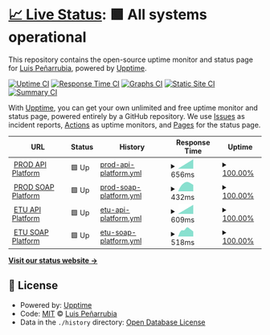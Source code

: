 # [📈 Live Status](https://luispenarrubia.github.io/upptime): <!--live status--> **🟩 All systems operational**

This repository contains the open-source uptime monitor and status page for [Luis Peñarrubia](https://luispenarrubia.github.io/upptime), powered by [Upptime](https://github.com/upptime/upptime).

[![Uptime CI](https://github.com/luispenarrubia/upptime/workflows/Uptime%20CI/badge.svg)](https://github.com/luispenarrubia/upptime/actions?query=workflow%3A%22Uptime+CI%22)
[![Response Time CI](https://github.com/luispenarrubia/upptime/workflows/Response%20Time%20CI/badge.svg)](https://github.com/luispenarrubia/upptime/actions?query=workflow%3A%22Response+Time+CI%22)
[![Graphs CI](https://github.com/luispenarrubia/upptime/workflows/Graphs%20CI/badge.svg)](https://github.com/luispenarrubia/upptime/actions?query=workflow%3A%22Graphs+CI%22)
[![Static Site CI](https://github.com/luispenarrubia/upptime/workflows/Static%20Site%20CI/badge.svg)](https://github.com/luispenarrubia/upptime/actions?query=workflow%3A%22Static+Site+CI%22)
[![Summary CI](https://github.com/luispenarrubia/upptime/workflows/Summary%20CI/badge.svg)](https://github.com/luispenarrubia/upptime/actions?query=workflow%3A%22Summary+CI%22)

With [Upptime](https://upptime.js.org), you can get your own unlimited and free uptime monitor and status page, powered entirely by a GitHub repository. We use [Issues](https://github.com/luispenarrubia/upptime/issues) as incident reports, [Actions](https://github.com/luispenarrubia/upptime/actions) as uptime monitors, and [Pages](https://luispenarrubia.github.io/upptime) for the status page.

<!--start: status pages-->
<!-- This summary is generated by Upptime (https://github.com/upptime/upptime) -->
<!-- Do not edit this manually, your changes will be overwritten -->
<!-- prettier-ignore -->
| URL | Status | History | Response Time | Uptime |
| --- | ------ | ------- | ------------- | ------ |
| <img alt="" src="https://favicons.githubusercontent.com/api.six-group.com" height="13"> [PROD API Platform](https://api.six-group.com/healthcheck) | 🟩 Up | [prod-api-platform.yml](https://github.com/luispenarrubia/upptime/commits/HEAD/history/prod-api-platform.yml) | <details><summary><img alt="Response time graph" src="./graphs/prod-api-platform/response-time-week.png" height="20"> 656ms</summary><br><a href="https://luispenarrubia.github.io/upptime/history/prod-api-platform"><img alt="Response time 656" src="https://img.shields.io/endpoint?url=https%3A%2F%2Fraw.githubusercontent.com%2Fluispenarrubia%2Fupptime%2FHEAD%2Fapi%2Fprod-api-platform%2Fresponse-time.json"></a><br><a href="https://luispenarrubia.github.io/upptime/history/prod-api-platform"><img alt="24-hour response time 656" src="https://img.shields.io/endpoint?url=https%3A%2F%2Fraw.githubusercontent.com%2Fluispenarrubia%2Fupptime%2FHEAD%2Fapi%2Fprod-api-platform%2Fresponse-time-day.json"></a><br><a href="https://luispenarrubia.github.io/upptime/history/prod-api-platform"><img alt="7-day response time 656" src="https://img.shields.io/endpoint?url=https%3A%2F%2Fraw.githubusercontent.com%2Fluispenarrubia%2Fupptime%2FHEAD%2Fapi%2Fprod-api-platform%2Fresponse-time-week.json"></a><br><a href="https://luispenarrubia.github.io/upptime/history/prod-api-platform"><img alt="30-day response time 656" src="https://img.shields.io/endpoint?url=https%3A%2F%2Fraw.githubusercontent.com%2Fluispenarrubia%2Fupptime%2FHEAD%2Fapi%2Fprod-api-platform%2Fresponse-time-month.json"></a><br><a href="https://luispenarrubia.github.io/upptime/history/prod-api-platform"><img alt="1-year response time 656" src="https://img.shields.io/endpoint?url=https%3A%2F%2Fraw.githubusercontent.com%2Fluispenarrubia%2Fupptime%2FHEAD%2Fapi%2Fprod-api-platform%2Fresponse-time-year.json"></a></details> | <details><summary><a href="https://luispenarrubia.github.io/upptime/history/prod-api-platform">100.00%</a></summary><a href="https://luispenarrubia.github.io/upptime/history/prod-api-platform"><img alt="All-time uptime 100.00%" src="https://img.shields.io/endpoint?url=https%3A%2F%2Fraw.githubusercontent.com%2Fluispenarrubia%2Fupptime%2FHEAD%2Fapi%2Fprod-api-platform%2Fuptime.json"></a><br><a href="https://luispenarrubia.github.io/upptime/history/prod-api-platform"><img alt="24-hour uptime 100.00%" src="https://img.shields.io/endpoint?url=https%3A%2F%2Fraw.githubusercontent.com%2Fluispenarrubia%2Fupptime%2FHEAD%2Fapi%2Fprod-api-platform%2Fuptime-day.json"></a><br><a href="https://luispenarrubia.github.io/upptime/history/prod-api-platform"><img alt="7-day uptime 100.00%" src="https://img.shields.io/endpoint?url=https%3A%2F%2Fraw.githubusercontent.com%2Fluispenarrubia%2Fupptime%2FHEAD%2Fapi%2Fprod-api-platform%2Fuptime-week.json"></a><br><a href="https://luispenarrubia.github.io/upptime/history/prod-api-platform"><img alt="30-day uptime 100.00%" src="https://img.shields.io/endpoint?url=https%3A%2F%2Fraw.githubusercontent.com%2Fluispenarrubia%2Fupptime%2FHEAD%2Fapi%2Fprod-api-platform%2Fuptime-month.json"></a><br><a href="https://luispenarrubia.github.io/upptime/history/prod-api-platform"><img alt="1-year uptime 100.00%" src="https://img.shields.io/endpoint?url=https%3A%2F%2Fraw.githubusercontent.com%2Fluispenarrubia%2Fupptime%2FHEAD%2Fapi%2Fprod-api-platform%2Fuptime-year.json"></a></details>
| <img alt="" src="https://favicons.githubusercontent.com/soap.six-group.com" height="13"> [PROD SOAP Platform](https://soap.six-group.com/healthcheck) | 🟩 Up | [prod-soap-platform.yml](https://github.com/luispenarrubia/upptime/commits/HEAD/history/prod-soap-platform.yml) | <details><summary><img alt="Response time graph" src="./graphs/prod-soap-platform/response-time-week.png" height="20"> 432ms</summary><br><a href="https://luispenarrubia.github.io/upptime/history/prod-soap-platform"><img alt="Response time 432" src="https://img.shields.io/endpoint?url=https%3A%2F%2Fraw.githubusercontent.com%2Fluispenarrubia%2Fupptime%2FHEAD%2Fapi%2Fprod-soap-platform%2Fresponse-time.json"></a><br><a href="https://luispenarrubia.github.io/upptime/history/prod-soap-platform"><img alt="24-hour response time 432" src="https://img.shields.io/endpoint?url=https%3A%2F%2Fraw.githubusercontent.com%2Fluispenarrubia%2Fupptime%2FHEAD%2Fapi%2Fprod-soap-platform%2Fresponse-time-day.json"></a><br><a href="https://luispenarrubia.github.io/upptime/history/prod-soap-platform"><img alt="7-day response time 432" src="https://img.shields.io/endpoint?url=https%3A%2F%2Fraw.githubusercontent.com%2Fluispenarrubia%2Fupptime%2FHEAD%2Fapi%2Fprod-soap-platform%2Fresponse-time-week.json"></a><br><a href="https://luispenarrubia.github.io/upptime/history/prod-soap-platform"><img alt="30-day response time 432" src="https://img.shields.io/endpoint?url=https%3A%2F%2Fraw.githubusercontent.com%2Fluispenarrubia%2Fupptime%2FHEAD%2Fapi%2Fprod-soap-platform%2Fresponse-time-month.json"></a><br><a href="https://luispenarrubia.github.io/upptime/history/prod-soap-platform"><img alt="1-year response time 432" src="https://img.shields.io/endpoint?url=https%3A%2F%2Fraw.githubusercontent.com%2Fluispenarrubia%2Fupptime%2FHEAD%2Fapi%2Fprod-soap-platform%2Fresponse-time-year.json"></a></details> | <details><summary><a href="https://luispenarrubia.github.io/upptime/history/prod-soap-platform">100.00%</a></summary><a href="https://luispenarrubia.github.io/upptime/history/prod-soap-platform"><img alt="All-time uptime 100.00%" src="https://img.shields.io/endpoint?url=https%3A%2F%2Fraw.githubusercontent.com%2Fluispenarrubia%2Fupptime%2FHEAD%2Fapi%2Fprod-soap-platform%2Fuptime.json"></a><br><a href="https://luispenarrubia.github.io/upptime/history/prod-soap-platform"><img alt="24-hour uptime 100.00%" src="https://img.shields.io/endpoint?url=https%3A%2F%2Fraw.githubusercontent.com%2Fluispenarrubia%2Fupptime%2FHEAD%2Fapi%2Fprod-soap-platform%2Fuptime-day.json"></a><br><a href="https://luispenarrubia.github.io/upptime/history/prod-soap-platform"><img alt="7-day uptime 100.00%" src="https://img.shields.io/endpoint?url=https%3A%2F%2Fraw.githubusercontent.com%2Fluispenarrubia%2Fupptime%2FHEAD%2Fapi%2Fprod-soap-platform%2Fuptime-week.json"></a><br><a href="https://luispenarrubia.github.io/upptime/history/prod-soap-platform"><img alt="30-day uptime 100.00%" src="https://img.shields.io/endpoint?url=https%3A%2F%2Fraw.githubusercontent.com%2Fluispenarrubia%2Fupptime%2FHEAD%2Fapi%2Fprod-soap-platform%2Fuptime-month.json"></a><br><a href="https://luispenarrubia.github.io/upptime/history/prod-soap-platform"><img alt="1-year uptime 100.00%" src="https://img.shields.io/endpoint?url=https%3A%2F%2Fraw.githubusercontent.com%2Fluispenarrubia%2Fupptime%2FHEAD%2Fapi%2Fprod-soap-platform%2Fuptime-year.json"></a></details>
| <img alt="" src="https://favicons.githubusercontent.com/api-etu.six-group.com" height="13"> [ETU API Platform](https://api-etu.six-group.com/healthcheck) | 🟩 Up | [etu-api-platform.yml](https://github.com/luispenarrubia/upptime/commits/HEAD/history/etu-api-platform.yml) | <details><summary><img alt="Response time graph" src="./graphs/etu-api-platform/response-time-week.png" height="20"> 609ms</summary><br><a href="https://luispenarrubia.github.io/upptime/history/etu-api-platform"><img alt="Response time 609" src="https://img.shields.io/endpoint?url=https%3A%2F%2Fraw.githubusercontent.com%2Fluispenarrubia%2Fupptime%2FHEAD%2Fapi%2Fetu-api-platform%2Fresponse-time.json"></a><br><a href="https://luispenarrubia.github.io/upptime/history/etu-api-platform"><img alt="24-hour response time 609" src="https://img.shields.io/endpoint?url=https%3A%2F%2Fraw.githubusercontent.com%2Fluispenarrubia%2Fupptime%2FHEAD%2Fapi%2Fetu-api-platform%2Fresponse-time-day.json"></a><br><a href="https://luispenarrubia.github.io/upptime/history/etu-api-platform"><img alt="7-day response time 609" src="https://img.shields.io/endpoint?url=https%3A%2F%2Fraw.githubusercontent.com%2Fluispenarrubia%2Fupptime%2FHEAD%2Fapi%2Fetu-api-platform%2Fresponse-time-week.json"></a><br><a href="https://luispenarrubia.github.io/upptime/history/etu-api-platform"><img alt="30-day response time 609" src="https://img.shields.io/endpoint?url=https%3A%2F%2Fraw.githubusercontent.com%2Fluispenarrubia%2Fupptime%2FHEAD%2Fapi%2Fetu-api-platform%2Fresponse-time-month.json"></a><br><a href="https://luispenarrubia.github.io/upptime/history/etu-api-platform"><img alt="1-year response time 609" src="https://img.shields.io/endpoint?url=https%3A%2F%2Fraw.githubusercontent.com%2Fluispenarrubia%2Fupptime%2FHEAD%2Fapi%2Fetu-api-platform%2Fresponse-time-year.json"></a></details> | <details><summary><a href="https://luispenarrubia.github.io/upptime/history/etu-api-platform">100.00%</a></summary><a href="https://luispenarrubia.github.io/upptime/history/etu-api-platform"><img alt="All-time uptime 100.00%" src="https://img.shields.io/endpoint?url=https%3A%2F%2Fraw.githubusercontent.com%2Fluispenarrubia%2Fupptime%2FHEAD%2Fapi%2Fetu-api-platform%2Fuptime.json"></a><br><a href="https://luispenarrubia.github.io/upptime/history/etu-api-platform"><img alt="24-hour uptime 100.00%" src="https://img.shields.io/endpoint?url=https%3A%2F%2Fraw.githubusercontent.com%2Fluispenarrubia%2Fupptime%2FHEAD%2Fapi%2Fetu-api-platform%2Fuptime-day.json"></a><br><a href="https://luispenarrubia.github.io/upptime/history/etu-api-platform"><img alt="7-day uptime 100.00%" src="https://img.shields.io/endpoint?url=https%3A%2F%2Fraw.githubusercontent.com%2Fluispenarrubia%2Fupptime%2FHEAD%2Fapi%2Fetu-api-platform%2Fuptime-week.json"></a><br><a href="https://luispenarrubia.github.io/upptime/history/etu-api-platform"><img alt="30-day uptime 100.00%" src="https://img.shields.io/endpoint?url=https%3A%2F%2Fraw.githubusercontent.com%2Fluispenarrubia%2Fupptime%2FHEAD%2Fapi%2Fetu-api-platform%2Fuptime-month.json"></a><br><a href="https://luispenarrubia.github.io/upptime/history/etu-api-platform"><img alt="1-year uptime 100.00%" src="https://img.shields.io/endpoint?url=https%3A%2F%2Fraw.githubusercontent.com%2Fluispenarrubia%2Fupptime%2FHEAD%2Fapi%2Fetu-api-platform%2Fuptime-year.json"></a></details>
| <img alt="" src="https://favicons.githubusercontent.com/soap-etu.six-group.com" height="13"> [ETU SOAP Platform](https://soap-etu.six-group.com/healthcheck) | 🟩 Up | [etu-soap-platform.yml](https://github.com/luispenarrubia/upptime/commits/HEAD/history/etu-soap-platform.yml) | <details><summary><img alt="Response time graph" src="./graphs/etu-soap-platform/response-time-week.png" height="20"> 518ms</summary><br><a href="https://luispenarrubia.github.io/upptime/history/etu-soap-platform"><img alt="Response time 518" src="https://img.shields.io/endpoint?url=https%3A%2F%2Fraw.githubusercontent.com%2Fluispenarrubia%2Fupptime%2FHEAD%2Fapi%2Fetu-soap-platform%2Fresponse-time.json"></a><br><a href="https://luispenarrubia.github.io/upptime/history/etu-soap-platform"><img alt="24-hour response time 518" src="https://img.shields.io/endpoint?url=https%3A%2F%2Fraw.githubusercontent.com%2Fluispenarrubia%2Fupptime%2FHEAD%2Fapi%2Fetu-soap-platform%2Fresponse-time-day.json"></a><br><a href="https://luispenarrubia.github.io/upptime/history/etu-soap-platform"><img alt="7-day response time 518" src="https://img.shields.io/endpoint?url=https%3A%2F%2Fraw.githubusercontent.com%2Fluispenarrubia%2Fupptime%2FHEAD%2Fapi%2Fetu-soap-platform%2Fresponse-time-week.json"></a><br><a href="https://luispenarrubia.github.io/upptime/history/etu-soap-platform"><img alt="30-day response time 518" src="https://img.shields.io/endpoint?url=https%3A%2F%2Fraw.githubusercontent.com%2Fluispenarrubia%2Fupptime%2FHEAD%2Fapi%2Fetu-soap-platform%2Fresponse-time-month.json"></a><br><a href="https://luispenarrubia.github.io/upptime/history/etu-soap-platform"><img alt="1-year response time 518" src="https://img.shields.io/endpoint?url=https%3A%2F%2Fraw.githubusercontent.com%2Fluispenarrubia%2Fupptime%2FHEAD%2Fapi%2Fetu-soap-platform%2Fresponse-time-year.json"></a></details> | <details><summary><a href="https://luispenarrubia.github.io/upptime/history/etu-soap-platform">100.00%</a></summary><a href="https://luispenarrubia.github.io/upptime/history/etu-soap-platform"><img alt="All-time uptime 100.00%" src="https://img.shields.io/endpoint?url=https%3A%2F%2Fraw.githubusercontent.com%2Fluispenarrubia%2Fupptime%2FHEAD%2Fapi%2Fetu-soap-platform%2Fuptime.json"></a><br><a href="https://luispenarrubia.github.io/upptime/history/etu-soap-platform"><img alt="24-hour uptime 100.00%" src="https://img.shields.io/endpoint?url=https%3A%2F%2Fraw.githubusercontent.com%2Fluispenarrubia%2Fupptime%2FHEAD%2Fapi%2Fetu-soap-platform%2Fuptime-day.json"></a><br><a href="https://luispenarrubia.github.io/upptime/history/etu-soap-platform"><img alt="7-day uptime 100.00%" src="https://img.shields.io/endpoint?url=https%3A%2F%2Fraw.githubusercontent.com%2Fluispenarrubia%2Fupptime%2FHEAD%2Fapi%2Fetu-soap-platform%2Fuptime-week.json"></a><br><a href="https://luispenarrubia.github.io/upptime/history/etu-soap-platform"><img alt="30-day uptime 100.00%" src="https://img.shields.io/endpoint?url=https%3A%2F%2Fraw.githubusercontent.com%2Fluispenarrubia%2Fupptime%2FHEAD%2Fapi%2Fetu-soap-platform%2Fuptime-month.json"></a><br><a href="https://luispenarrubia.github.io/upptime/history/etu-soap-platform"><img alt="1-year uptime 100.00%" src="https://img.shields.io/endpoint?url=https%3A%2F%2Fraw.githubusercontent.com%2Fluispenarrubia%2Fupptime%2FHEAD%2Fapi%2Fetu-soap-platform%2Fuptime-year.json"></a></details>

<!--end: status pages-->

[**Visit our status website →**](https://luispenarrubia.github.io/upptime)

## 📄 License

- Powered by: [Upptime](https://github.com/upptime/upptime)
- Code: [MIT](./LICENSE) © [Luis Peñarrubia](https://luispenarrubia.github.io/upptime)
- Data in the `./history` directory: [Open Database License](https://opendatacommons.org/licenses/odbl/1-0/)
